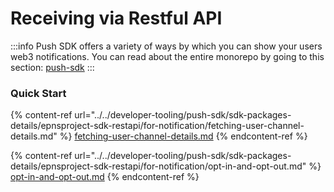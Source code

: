 # Receiving via Restful API

:::info
Push SDK offers a variety of ways by which you can show your users web3 notifications. You can read about the entire monorepo by going to this section: [push-sdk](../../developer-tooling/push-sdk/ "mention")
:::

### Quick Start

{% content-ref url="../../developer-tooling/push-sdk/sdk-packages-details/epnsproject-sdk-restapi/for-notification/fetching-user-channel-details.md" %}
[fetching-user-channel-details.md](../../developer-tooling/push-sdk/sdk-packages-details/epnsproject-sdk-restapi/for-notification/fetching-user-channel-details.md)
{% endcontent-ref %}

{% content-ref url="../../developer-tooling/push-sdk/sdk-packages-details/epnsproject-sdk-restapi/for-notification/opt-in-and-opt-out.md" %}
[opt-in-and-opt-out.md](../../developer-tooling/push-sdk/sdk-packages-details/epnsproject-sdk-restapi/for-notification/opt-in-and-opt-out.md)
{% endcontent-ref %}
